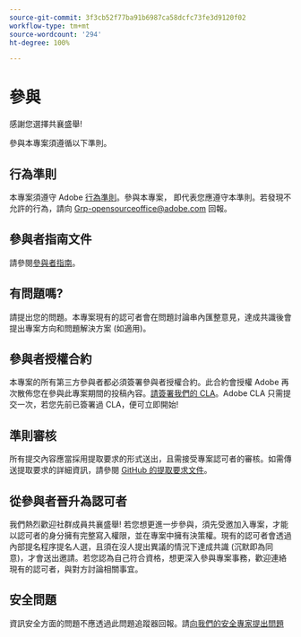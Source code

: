 ```yaml
---
source-git-commit: 3f3cb52f77ba91b6987ca58dcfc73fe3d9120f02
workflow-type: tm+mt
source-wordcount: '294'
ht-degree: 100%

---
```

# 參與

感謝您選擇共襄盛舉!

參與本專案須遵循以下準則。

## 行為準則

本專案須遵守 Adobe [行為準則](code-of-conduct.md)。參與本專案，
即代表您應遵守本準則。若發現不允許的行為，請向 
[Grp-opensourceoffice@adobe.com](mailto:Grp-opensourceoffice@adobe.com) 回報。

## 參與者指南文件

請參閱[參與者指南](https://experienceleague.adobe.com/docs/contributor/contributor-guide/introduction.html?lang=zh-Hant)。

## 有問題嗎?

請提出您的問題。本專案現有的認可者會在問題討論串內匯整意見，達成共識後會提出專案方向和問題解決方案
(如適用)。

## 參與者授權合約

本專案的所有第三方參與者都必須簽署參與者授權合約。此合約會授權 Adobe 再次散佈您在參與此專案期間的投稿內容。[請簽署我們的 CLA](http://opensource.adobe.com/cla.html)。Adobe CLA 只需提交一次，若您先前已簽署過 CLA，便可立即開始!

## 準則審核

所有提交內容應當採用提取要求的形式送出，且需接受專案認可者的審核。如需傳送提取要求的詳細資訊，請參閱 
[GitHub 的提取要求文件](https://help.github.com/articles/about-pull-requests/)。

<!--
Lastly, please follow the [pull request template](PULL_REQUEST_TEMPLATE.md) when
submitting a pull request!
-->

## 從參與者晉升為認可者

我們熱烈歡迎社群成員共襄盛舉! 若您想更進一步參與，須先受邀加入專案，才能以認可者的身分擁有完整寫入權限，並在專案中擁有決策權。現有的認可者會透過內部提名程序提名人選，且須在沒人提出異議的情況下達成共識 (沉默即為同意)，才會送出邀請。若您認為自己符合資格，想更深入參與專案事務，歡迎連絡現有的認可者，與對方討論相關事宜。

## 安全問題

資訊安全方面的問題不應透過此問題追蹤器回報。請[向我們的安全專家提出問題](https://helpx.adobe.com/security/alertus.html)

